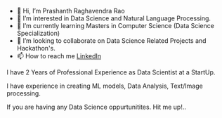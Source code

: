 - 👋 Hi, I’m Prashanth Raghavendra Rao
- 👀 I’m interested in Data Science and Natural Language Processing.
- 🌱 I’m currently learning Masters in Computer Science (Data Science Specialization)
- 💞️ I’m looking to collaborate on Data Science Related Projects and Hackathon's.
- 📫 How to reach me [LinkedIn](https://www.linkedin.com/in/prashanth-r-6665211a9/)

I have 2 Years of Professional Experience as Data Scientist at a StartUp.

I have experience in creating ML models, Data Analysis, Text/Image processing.

If you are having any Data Science oppurtunitites. Hit me up!..

<!---
Prash099/Prash099 is a ✨ special ✨ repository because its `README.md` (this file) appears on your GitHub profile.
You can click the Preview link to take a look at your changes.
--->
